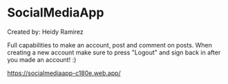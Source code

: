 # SocialMediaApp

Created by: Heidy Ramirez

Full capabilities to make an account, post and comment on posts. 
When creating a new account make sure to press "Logout" and sign back in after you made an account! :)

https://socialmediaapp-c180e.web.app/
